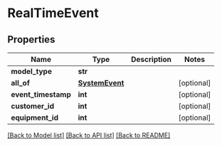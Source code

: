 # RealTimeEvent

## Properties
Name | Type | Description | Notes
------------ | ------------- | ------------- | -------------
**model_type** | **str** |  | 
**all_of** | [**SystemEvent**](SystemEvent.md) |  | [optional] 
**event_timestamp** | **int** |  | [optional] 
**customer_id** | **int** |  | [optional] 
**equipment_id** | **int** |  | [optional] 

[[Back to Model list]](../README.md#documentation-for-models) [[Back to API list]](../README.md#documentation-for-api-endpoints) [[Back to README]](../README.md)

